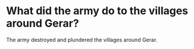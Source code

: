 # What did the army do to the villages around Gerar?

The army destroyed and plundered the villages around Gerar.
